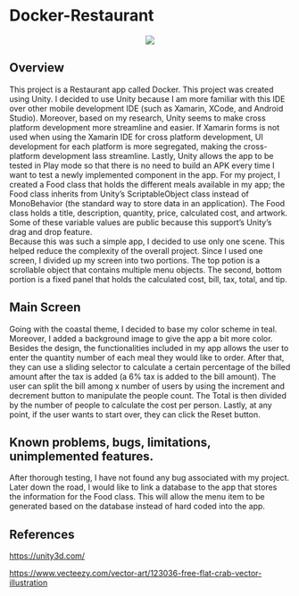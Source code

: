 # Docker-Restaurant
<p align="center">
 <kbd>
  <img src="https://github.com/pharlan97/Docker-Restaurant/blob/master/Screen%20Image.png">
 </kbd>
</p>


## Overview
This project is a Restaurant app called Docker. This project was created using Unity. I decided to use Unity because I am more familiar with this IDE over other mobile development IDE (such as Xamarin, XCode, and Android Studio). Moreover, based on my research, Unity seems to make cross platform development more streamline and easier. If Xamarin forms is not used when using the Xamarin IDE for cross platform development, UI development for each platform is more segregated, making the cross-platform development lass streamline. Lastly, Unity allows the app to be tested in Play mode so that there is no need to build an APK every time I want to test a newly implemented component in the app. 
For my project, I created a Food class that holds the different meals available in my app; the Food class inherits from Unity’s ScriptableObject class instead of MonoBehavior (the standard way to store data in an application). The Food class holds a title, description, quantity, price, calculated cost, and artwork. Some of these variable values are public because this support’s Unity’s drag and drop feature.  
Because this was such a simple app, I decided to use only one scene. This helped reduce the complexity of the overall project. Since I used one screen, I divided up my screen into two portions. The top potion is a scrollable object that contains multiple menu objects. The second, bottom portion is a fixed panel that holds the calculated cost, bill, tax, total, and tip.  

## Main Screen 
Going with the coastal theme, I decided to base my color scheme in teal. Moreover, I added a background image to give the app a bit more color. Besides the design, the functionalities included in my app allows the user to enter the quantity number of each meal they would like to order. After that, they can use a sliding selector to calculate a certain percentage of the billed amount after the tax is added (a 6% tax is added to the bill amount). The user can split the bill among x number of users by using the increment and decrement button to manipulate the people count. The Total is then divided by the number of people to calculate the cost per person. Lastly, at any point, if the user wants to start over, they can click the Reset button.   

## Known problems, bugs, limitations, unimplemented features. 
After thorough testing, I have not found any bug associated with my project. Later down the road, I would like to link a database to the app that stores the information for the Food class. This will allow the menu item to be generated based on the database instead of hard coded into the app. 

## References
https://unity3d.com/

https://www.vecteezy.com/vector-art/123036-free-flat-crab-vector-illustration

